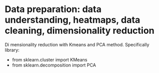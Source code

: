 # Data preparation: data understanding, heatmaps, data cleaning, dimensionality reduction
Di mensionality reduction with Kmeans and PCA method.
Specifically library:  
- from sklearn.cluster import KMeans  
- from sklearn.decomposition import PCA
